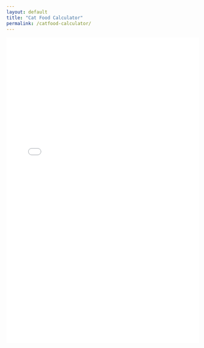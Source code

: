 ```yaml
---
layout: default
title: "Cat Food Calculator"
permalink: /catfood-calculator/
---
```


<div id="cat-food-calculator-wrapper" class="mw7 center ph3 f4 lh-copy">
    <iframe src="/assets/catfoodcalc/index.html" style="width: 100%; height: 800px; border: none;"></iframe>
</div>

<style>
    /* Hide navigation for this page only */
    header.w-100.pa3.ph5-ns {
        display: none !important;
    }
    
    .top-bar {
        display: none !important;
    }
    
    nav {
        display: none !important;
    }
    
    .ham-menu {
        display: none !important;
    }
    
    #off-screen-menu {
        display: none !important;
    }
    
    #cat-food-calculator-wrapper {
        max-width: 100%;
        padding: 0;
        margin-top: 0; /* Remove top margin since nav is gone */
    }
    
    iframe {
        min-height: 800px;
        width: 100%;
        border: none;
        overflow: hidden;
    }
    
    @media (max-width: 768px) {
        iframe {
            min-height: 1000px;
        }
    }
</style> 
